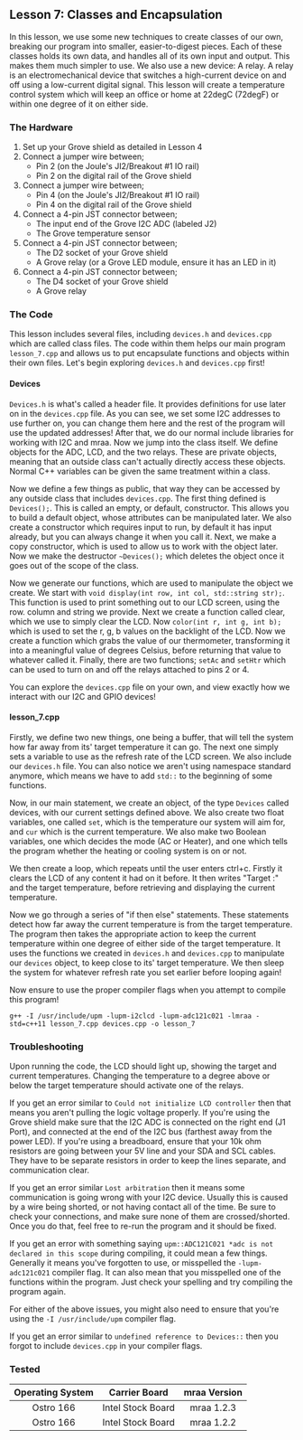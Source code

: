 ## Lesson 7: Classes and Encapsulation

In this lesson, we use some new techniques to create classes of our own, breaking our program into smaller, easier-to-digest pieces. Each of these classes holds its own data, and handles all of its own input and output. This makes them much simpler to use. We also use a new device: A relay. A relay is an electromechanical device that switches a high-current device on and off using a low-current digital signal. This lesson will create a temperature control system which will keep an office or home at 22degC (72degF) or within one degree of it on either side.

### The Hardware

1. Set up your Grove shield as detailed in Lesson 4
2. Connect a jumper wire between;
	* Pin 2 (on the Joule's JI2/Breakout #1 IO rail)
	* Pin 2 on the digital rail of the Grove shield
3. Connect a jumper wire between;
	* Pin 4 (on the Joule's JI2/Breakout #1 IO rail)
	* Pin 4 on the digital rail of the Grove shield
4. Connect a 4-pin JST connector between;
	* The input end of the Grove I2C ADC (labeled J2)
	* The Grove temperature sensor
5. Connect a 4-pin JST connector between;
	* The D2 socket of your Grove shield
	* A Grove relay (or a Grove LED module, ensure it has an LED in it)
6. Connect a 4-pin JST connector between;
	* The D4 socket of your Grove shield
	* A Grove relay

### The Code

This lesson includes several files, including `devices.h` and `devices.cpp` which are called class files. The code within them helps our main program `lesson_7.cpp` and allows us to put encapsulate functions and objects within their own files. Let's begin exploring `devices.h` and `devices.cpp` first!

#### Devices

`Devices.h` is what's called a header file. It provides definitions for use later on in the `devices.cpp` file. As you can see, we set some I2C addresses to use further on, you can change them here and the rest of the program will use the updated addresses! After that, we do our normal include libraries for working with I2C and mraa. Now we jump into the class itself. We define objects for the ADC, LCD, and the two relays. These are private objects, meaning that an outside class can't actually directly access these objects. Normal C++ variables can be given the same treatment within a class.

Now we define a few things as public, that way they can be accessed by any outside class that includes `devices.cpp`. The first thing defined is `Devices();`. This is called an empty, or default, constructor. This allows you to build a default object, whose attributes can be manipulated later. We also create a constructor which requires input to run, by default it has input already, but you can always change it when you call it. Next, we make a copy constructor, which is used to allow us to work with the object later. Now we make the destructor `~Devices();` which deletes the object once it goes out of the scope of the class.

Now we generate our functions, which are used to manipulate the object we create. We start with `void display(int row, int col, std::string str);`. This function is used to print something out to our LCD screen, using the row. column and string we provide. Next we create a function called clear, which we use to simply clear the LCD. Now `color(int r, int g, int b);` which is used to set the r, g, b values on the backlight of the LCD. Now we create a function which grabs the value of our thermometer, transforming it into a meaningful value of degrees Celsius, before returning that value to whatever called it. Finally, there are two functions; `setAc` and `setHtr` which can be used to turn on and off the relays attached to pins 2 or 4.

You can explore the `devices.cpp` file on your own, and view exactly how we interact with our I2C and GPIO devices!

#### lesson_7.cpp

Firstly, we define two new things, one being a buffer, that will tell the system how far away from its' target temperature it can go. The next one simply sets a variable to use as the refresh rate of the LCD screen. We also include our `devices.h` file. You can also notice we aren't using namespace standard anymore, which means we have to add `std::` to the beginning of some functions.

Now, in our main statement, we create an object, of the type `Devices` called devices, with our current settings defined above. We also create two float variables, one called `set`, which is the temperature our system will aim for, and `cur` which is the current temperature. We also make two Boolean variables, one which decides the mode (AC or Heater), and one which tells the program whether the heating or cooling system is on or not.

We then create a loop, which repeats until the user enters ctrl+c. Firstly it clears the LCD of any content it had on it before. It then writes "Target :" and the target temperature, before retrieving and displaying the current temperature.

Now we go through a series of "if then else" statements. These statements detect how far away the current temperature is from the target temperature. The program then takes the appropriate action to keep the current temperature within one degree of either side of the target temperature. It uses the functions we created in `devices.h` and `devices.cpp` to manipulate our `devices` object, to keep close to its' target temperature. We then sleep the system for whatever refresh rate you set earlier before looping again!

Now ensure to use the proper compiler flags when you attempt to compile this program!

`g++ -I /usr/include/upm -lupm-i2clcd -lupm-adc121c021 -lmraa -std=c++11 lesson_7.cpp devices.cpp -o lesson_7`

### Troubleshooting

Upon running the code, the LCD should light up, showing the target and current temperatures. Changing the temperature to a degree above or below the target temperature should activate one of the relays.

If you get an error similar to `Could not initialize LCD controller` then that means you aren't pulling the logic voltage properly. If you're using the Grove shield make sure that the I2C ADC is connected on the right end (J1 Port), and connected at the end of the I2C bus (farthest away from the power LED). If you're using a breadboard, ensure that your 10k ohm resistors are going between your 5V line and your SDA and SCL cables. They have to be separate resistors in order to keep the lines separate, and communication clear.

If you get an error similar `Lost arbitration` then it means some communication is going wrong with your I2C device. Usually this is caused by a wire being shorted, or not having contact all of the time. Be sure to check your connections, and make sure none of them are crossed/shorted. Once you do that, feel free to re-run the program and it should be fixed. 

If you get an error with something saying `upm::ADC121C021 *adc is not declared in this scope` during compiling, it could mean a few things. Generally it means you've forgotten to use, or misspelled the `-lupm-adc121c021` compiler flag. It can also mean that you misspelled one of the functions within the program. Just check your spelling and try compiling the program again.

For either of the above issues, you might also need to ensure that you're using the `-I /usr/include/upm` compiler flag.

If you get an error similar to `undefined reference to Devices::` then you forgot to include `devices.cpp` in your compiler flags.

### Tested
|	Operating System	|	Carrier Board	|	mraa Version	|
|:---------------------:|:-----------------:|:-----------------:|
|	Ostro 166			|Intel Stock Board	|	mraa 1.2.3		|
|	Ostro 166 			|Intel Stock Board	|	mraa 1.2.2		|